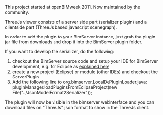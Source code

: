 This project started at openBIMweek 2011. 
Now maintained by the community.

ThreeJs viewer consists of a server side part (serializer plugin) and a clientside part (ThreeJs based javascript scenegraph).

In order to add the plugin to your BimServer instance, just grab the plugin jar file from downloads and drop it into the BimServer plugin folder.

If you want to develop the serializer, do the following:

1. checkout the BimServer source code and setup your IDE for BimServer development, e.g. for Eclipse as [explained here](http://code.google.com/p/bimserver/wiki/Eclipse)
2. create a new project (Eclipse) or module (other IDEs) and checkout the ServerPlugin
3. Add the following line to org.bimserver.LocalDePluginLoader.java:
    pluginManager.loadPluginsFromEclipseProject(new File("../JsonModelFormat2Serializer"));

The plugin will now be visible in the bimserver webinterface and you can download files on "ThreeJs" json format to show in the ThreeJs client.
